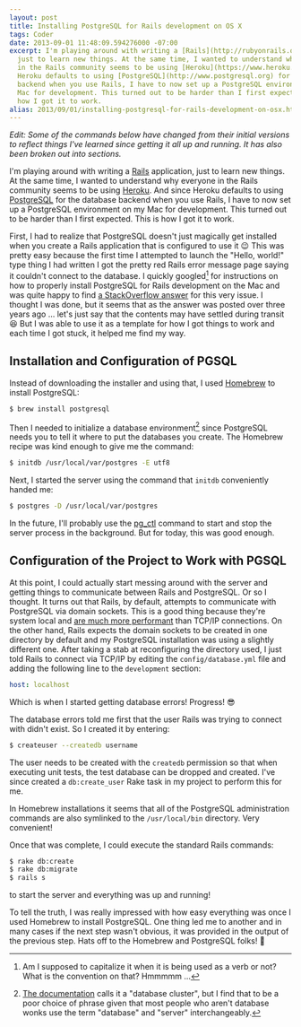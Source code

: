 ```yaml
---
layout: post
title: Installing PostgreSQL for Rails development on OS X
tags: Coder
date: 2013-09-01 11:48:09.594276000 -07:00
excerpt: I'm playing around with writing a [Rails](http://rubyonrails.org) application,
  just to learn new things. At the same time, I wanted to understand why everyone
  in the Rails community seems to be using [Heroku](https://www.heroku.com). And since
  Heroku defaults to using [PostgreSQL](http://www.postgresql.org) for the database
  backend when you use Rails, I have to now set up a PostgreSQL environment on my
  Mac for development. This turned out to be harder than I first expected. This is
  how I got it to work.
alias: 2013/09/01/installing-postgresql-for-rails-development-on-osx.html
---
```


*Edit: Some of the commands below have changed from their initial versions to reflect things I've learned since getting it all up and running. It has also been broken out into sections.*

I'm playing around with writing a [Rails][rails] application, just to learn new things. At the same time, I wanted to understand why everyone in the Rails community seems to be using [Heroku][heroku]. And since Heroku defaults to using [PostgreSQL][postgresql] for the database backend when you use Rails, I have to now set up a PostgreSQL environment on my Mac for development. This turned out to be harder than I first expected. This is how I got it to work.

First, I had to realize that PostgreSQL doesn't just magically get installed when you create a Rails application that is configured to use it :wink: This was pretty easy because the first time I attempted to launch the "Hello, world!" type thing I had written I got the pretty red Rails error message page saying it couldn't connect to the database. I quickly googled[^1] for instructions on how to properly install PostgreSQL for Rails development on the Mac and was quite happy to find [a StackOverflow answer][answer] for this very issue. I thought I was done, but it seems that as the answer was posted over three years ago ... let's just say that the contents may have settled during transit :laughing: But I was able to use it as a template for how I got things to work and each time I got stuck, it helped me find my way.

## Installation and Configuration of PGSQL

Instead of downloading the installer and using that, I used [Homebrew][brew] to install PostgreSQL:

```bash
$ brew install postgresql
```

Then I needed to initialize a database environment[^2] since PostgreSQL needs you to tell it where to put the databases you create. The Homebrew recipe was kind enough to give me the command:

```bash
$ initdb /usr/local/var/postgres -E utf8
```

Next, I started the server using the command that `initdb` conveniently handed me:

```bash
$ postgres -D /usr/local/var/postgres
```

In the future, I'll probably use the [pg_ctl][pg_ctl] command to start and stop the server process in the background. But for today, this was good enough.

## Configuration of the Project to Work with PGSQL

At this point, I could actually start messing around with the server and getting things to communicate between Rails and PostgreSQL. Or so I thought. It turns out that Rails, by default, attempts to communicate with PostgreSQL via domain sockets. This is a good thing because they're system local and [are much more performant][domain_sockets] than TCP/IP connections. On the other hand, Rails expects the domain sockets to be created in one directory by default and my PostgreSQL installation was using a slightly different one. After taking a stab at reconfiguring the directory used, I just told Rails to connect via TCP/IP by editing the `config/database.yml` file and adding the following line to the `development` section:

```yaml
host: localhost
```

Which is when I started getting database errors! Progress! :sunglasses:

The database errors told me first that the user Rails was trying to connect with didn't exist. So I created it by entering:

```bash
$ createuser --createdb username
```

The user needs to be created with the `createdb` permission so that when executing unit tests, the test database can be dropped and created. I've since created a `db:create_user` Rake task in my project to perform this for me.

In Homebrew installations it seems that all of the PostgreSQL administration commands are also symlinked to the `/usr/local/bin` directory. Very convenient!

Once that was complete, I could execute the standard Rails commands:

```bash
$ rake db:create
$ rake db:migrate
$ rails s
```

to start the server and everything was up and running!

To tell the truth, I was really impressed with how easy everything was once I used Homebrew to install PostgreSQL. One thing led me to another and in many cases if the next step wasn't obvious, it was provided in the output of the previous step. Hats off to the Homebrew and PostgreSQL folks! :beer:

[^1]: Am I supposed to capitalize it when it is being used as a verb or not? What is the convention on that? Hmmmmm ...
[^2]: [The documentation][initdb] calls it a "database cluster", but I find that to be a poor choice of phrase given that most people who aren't database wonks use the term "database" and "server" interchangeably.

[answer]: http://stackoverflow.com/questions/2271069/installing-postgresql-on-osx-for-rails-development
[brew]: http://brew.sh
[domain_sockets]: http://momjian.us/main/blogs/pgblog/2012.html#June_6_2012
[heroku]: https://www.heroku.com
[initdb]: http://www.postgresql.org/docs/9.2/static/app-initdb.html
[pg_ctl]: http://www.postgresql.org/docs/9.2/static/app-pg-ctl.html
[postgresql]: http://www.postgresql.org
[rails]: http://rubyonrails.org

